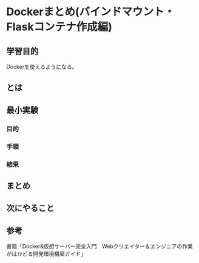 # Dockerまとめ(バインドマウント・Flaskコンテナ作成編)

## 学習目的
Dockerを使えるようになる。

## とは


## 最小実験
### 目的


### 手順


### 結果


## まとめ


## 次にやること


## 参考
書籍「Docker&仮想サーバー完全入門　Webクリエイター＆エンジニアの作業がはかどる開発環境構築ガイド」
